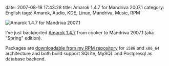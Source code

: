 date: 2007-08-18 17:43:28
title: Amarok 1.4.7 for Mandriva 2007.1
category: English
tags: Amarok, Audio, KDE, Linux, Mandriva, Music, RPM

![Amarok 1.4.7 for Mandriva 2007.1](/static/uploads/2007/08/amarok-147-logo.png)

I’ve just backported [Amarok 1.4.7](http://amarok.kde.org/en/node/243) from cooker to Mandriva 2007.1 (aka "Spring" edition).

Packages are [downloadable from my RPM repository](http://github.com/kdeldycke/mandriva-specs) for `i586` and `x86_64` architecture and both build support SQLite, MySQL and Postgresql as database backend.
